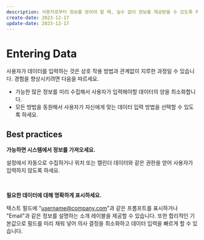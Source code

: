 ```yaml
---
description: 사용자로부터 정보를 얻어야 할 때, 실수 없이 정보를 제공받을 수 있도록 하는 방법을 디자인하세요.
create-date: 2023-12-17
update-date: 2023-12-17
---
```


# Entering Data

사용자가 데이터를 입력하는 것은 상호 작용 방법과 관계없이 지루한 과정일 수 있습니다. 경험을 향상시키려면 다음을 따르세요.
- 가능한 많은 정보를 미리 수집해서 사용자가 입력해야할 데이터의 양을 최소화합니다.
- 모든 방법을 동원해서 사용자가 자신에게 맞는 데이터 입력 방법을 선택할 수 있도록 하세요.

## Best practices

**가능하면 시스템에서 정보를 가져오세요.**

설정에서 자동으로 수집하거나 위치 또는 캘린더 데이터와 같은 권한을 얻어 사용자가 입력하지 않도록 하세요.

<br />

**필요한 데이터에 대해 명확하게 표시하세요.**

텍스트 필드에 "username@company.com"과 같은 프롬프트를 표시하거나 "Email"과 같은 정보를 설명하는 소개 레이블을 제공할 수 있습니다. 또한 합리적인 기본값으로 필드를 미리 채워 넣어 의사 결정을 최소화하고 데이터 입력을 빠르게 할 수 있습니다.
